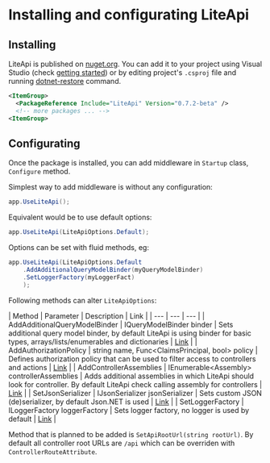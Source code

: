 ﻿---
Author: stanac
CreatedDate: 2017-03-30
Title: Installing and configurating
RenderTitle: false
IsHtml: false
Id: install-and-configure
---

# Installing and configurating LiteApi

## Installing

LiteApi is published on [nuget.org](https://www.nuget.org/packages/LiteApi/).
You can add it to your project
using Visual Studio (check [getting started](/getting-started))
or by editing project's `.csproj` file and running [dotnet-restore](https://docs.microsoft.com/en-us/dotnet/articles/core/tools/dotnet-restore) command.

```xml
<ItemGroup>
  <PackageReference Include="LiteApi" Version="0.7.2-beta" />
  <!-- more packages ... -->
<ItemGroup>
```

## Configurating

Once the package is installed, you can add middleware in `Startup` class,
`Configure` method.

Simplest way to add middleware is without any configuration:

```csharp
app.UseLiteApi();
```

Equivalent would be to use default options:

```csharp
app.UseLiteApi(LiteApiOptions.Default);
```

Options can be set with fluid methods, eg:

```csharp
app.UseLiteApi(LiteApiOptions.Default
    .AddAdditionalQueryModelBinder(myQueryModelBinder)
    .SetLoggerFactory(myLoggerFact)
    );
```

Following methods can alter `LiteApiOptions`:

| Method | Parameter | Description | Link |
| --- | --- | --- |
| AddAdditionalQueryModelBinder | IQueryModelBinder binder | Sets additional query model binder, by default LiteApi is using binder for basic types, arrays/lists/enumerables and dictionaries | [Link](/docs/custom-parameter-provider) |
| AddAuthorizationPolicy | string name, Func<ClaimsPrincipal, bool> policy | Defines authorization policy that can be used to filter access to controllers and actions | [Link](/docs/policy-authorization) |
| AddControllerAssemblies | IEnumerable&lt;Assembly&gt; controllerAssemblies | Adds additional assemblies in which LiteApi should look for controller. By default LiteApi check calling assembly for controllers | [Link](/docs/controller-registration) |
| SetJsonSerializer | IJsonSerializer jsonSerializer | Sets custom JSON (de)serializer, by default Json.NET is used | [Link](/docs/changing-json-serializer) |
| SetLoggerFactory | ILoggerFactory loggerFactory | Sets logger factory, no logger is used by default | [Link](/docs/configurating-logging) |

Method that is planned to be added is `SetApiRootUrl(string rootUrl)`.
By default all controller root URLs are `/api` which can be overriden with `ControllerRouteAttribute`.
